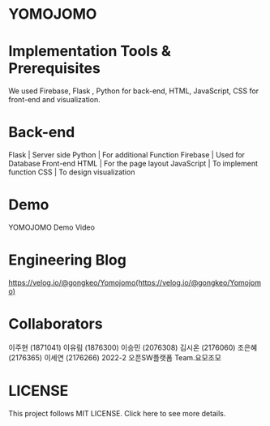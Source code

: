 # YOMOJOMO 

# Implementation Tools & Prerequisites

We used Firebase, Flask , Python for back-end, HTML, JavaScript, CSS for front-end and visualization.

# Back-end
Flask | Server side
Python |  For additional Function
Firebase | Used for Database
Front-end
HTML | For the page layout
JavaScript | To implement function
CSS | To design visualization

# Demo

YOMOJOMO Demo Video

# Engineering Blog
https://velog.io/@gongkeo/Yomojomo(https://velog.io/@gongkeo/Yomojomo)


# Collaborators

이주현 (1871041)
이유림 (1876300)
이승민 (2076308)
김시온 (2176060)
조은혜 (2176365)
이세연 (2176266)
2022-2 오픈SW플랫폼 Team.요모조모

# LICENSE
This project follows MIT LICENSE. Click here to see more details.
